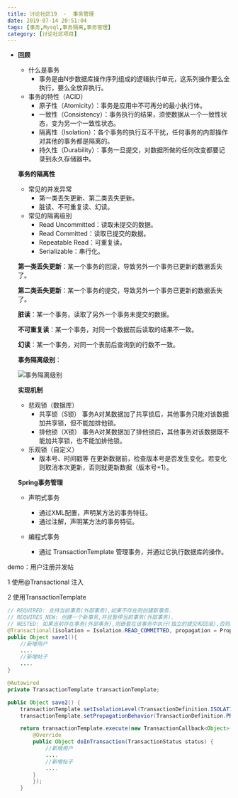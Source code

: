 ```yaml
---
title: 讨论社区19  -  事务管理
date: 2019-07-14 20:51:04
tags: [事务,Mysql,事务隔离,事务管理]
category: [讨论社区项目]
---
```


- **回顾**

  - 什么是事务
    - 事务是由N步数据库操作序列组成的逻辑执行单元，这系列操作要么全执行，要么全放弃执行。
  - 事务的特性（ACID）
    - 原子性（Atomicity）：事务是应用中不可再分的最小执行体。
    - 一致性（Consistency）：事务执行的结果，须使数据从一个一致性状态，变为另一个一致性状态。
    - 隔离性（Isolation）：各个事务的执行互不干扰，任何事务的内部操作对其他的事务都是隔离的。
    - 持久性（Durability）：事务一旦提交，对数据所做的任何改变都要记录到永久存储器中。

  **事务的隔离性**

  - 常见的并发异常
    - 第一类丢失更新、第二类丢失更新。
    - 脏读、不可重复读、幻读。
  - 常见的隔离级别
    - Read Uncommitted：读取未提交的数据。
    - Read Committed：读取已提交的数据。
    - Repeatable Read：可重复读。
    - Serializable：串行化。

  **第一类丢失更新**：某一个事务的回滚，导致另外一个事务已更新的数据丢失了。

  **第二类丢失更新**：某一个事务的提交，导致另外一个事务已更新的数据丢失了。

  **脏读**：某一个事务，读取了另外一个事务未提交的数据。

  **不可重复读**：某一个事务，对同一个数据前后读取的结果不一致。

  **幻读**：某一个事务，对同一个表前后查询到的行数不一致。

  **事务隔离级别**：

  ![事务隔离级别](http://i1.fuimg.com/726074/0b7ef951b61e2ecf.png)

  **实现机制**

  - 悲观锁（数据库）
    - 共享锁（S锁）
      事务A对某数据加了共享锁后，其他事务只能对该数据加共享锁，但不能加排他锁。
    - 排他锁（X锁）
      事务A对某数据加了排他锁后，其他事务对该数据既不能加共享锁，也不能加排他锁。
  - 乐观锁（自定义）
    - 版本号、时间戳等
      在更新数据前，检查版本号是否发生变化。若变化则取消本次更新，否则就更新数据（版本号+1）。

  **Spring事务管理**

  - 声明式事务

    - 通过XML配置，声明某方法的事务特征。
    - 通过注解，声明某方法的事务特征。

  - 编程式事务

    - 通过 TransactionTemplate 管理事务，并通过它执行数据库的操作。

demo：用户注册并发帖

1 使用@Transactional 注入

2 使用TransactionTemplate

```java
// REQUIRED: 支持当前事务(外部事务),如果不存在则创建新事务.
// REQUIRES_NEW: 创建一个新事务,并且暂停当前事务(外部事务).
// NESTED: 如果当前存在事务(外部事务),则嵌套在该事务中执行(独立的提交和回滚),否则就会REQUIRED一样.
@Transactional(isolation = Isolation.READ_COMMITTED, propagation = Propagation.REQUIRED)
public Object save1(){
    //新增用户
    ....
    //新增帖子
    ....
}
```

```java
@Autowired
private TransactionTemplate transactionTemplate;

public Object save2() {
    transactionTemplate.setIsolationLevel(TransactionDefinition.ISOLATION_READ_COMMITTED);
    transactionTemplate.setPropagationBehavior(TransactionDefinition.PROPAGATION_REQUIRED);

    return transactionTemplate.execute(new TransactionCallback<Object>() {
        @Override
        public Object doInTransaction(TransactionStatus status) {
            //新增用户
            ....
            //新增帖子
            ....
        }
        });
    }
```

